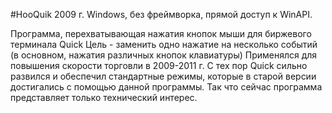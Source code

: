 #HooQuik
2009 г.
Windows, без фреймворка, прямой доступ к WinAPI.

Программа, перехватывающая нажатия кнопок мыши для биржевого терминала Quick
Цель - заменить одно нажатие на несколько событий (в основном, нажатия различных кнопок клавиатуры)
Применялся для повышения скорости торговли в 2009-2011 г.
С тех пор Quick сильно развился и обеспечил стандартные режимы, которые в старой версии достигались с помощью данной программы.
Так что сейчас программа представляет только технический интерес.

